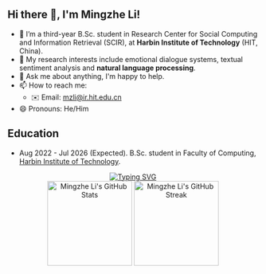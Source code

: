 ## Hi there 👋, I'm Mingzhe Li!

- 🔭 I’m a third-year B.Sc. student in Research Center for Social Computing and Information Retrieval (SCIR), at **Harbin Institute of Technology** (HIT, China).
- 🌱 My research interests include emotional dialogue systems, textual sentiment analysis and **natural language processing**.
- 💬 Ask me about anything, I'm happy to help.
- 📫 How to reach me:
  - ✉️ Email: mzli@ir.hit.edu.cn
- 😄 Pronouns: He/Him

## Education

- Aug 2022 - Jul 2026 (Expected). B.Sc. student in Faculty of Computing, [Harbin Institute of Technology](http://www.hit.edu.cn/).


<div align="center">
    <a href="https://git.io/typing-svg"><img src="https://readme-typing-svg.herokuapp.com?font=Fira+Code&size=30&duration=5000&color=70A5FD&background=3982C800&center=true&vCenter=true&width=435&height=60&lines=Welcome+to+my+homepage" alt="Typing SVG" /></a>
</div>

<div align="center">
    <img height="170px" src="https://github-readme-stats.vercel.app/api?username=Mubuky&show_icons=true&theme=vision-friendly-dark" alt="Mingzhe Li's GitHub Stats" />
    <img height="170px" src="https://github-readme-streak-stats.herokuapp.com/?user=Mubuky&theme=dark" alt="Mingzhe Li's GitHub Streak" />
</div>



<!--
**Mubuky/Mubuky** is a ✨ _special_ ✨ repository because its `README.md` (this file) appears on your GitHub profile.
Here are some ideas to get you started:

- 🔭 I’m currently working on ...
- 🌱 I’m currently learning ...
- 👯 I’m looking to collaborate on ...
- 🤔 I’m looking for help with ...
- 💬 Ask me about ...
- 📫 How to reach me: ...
- 😄 Pronouns: ...
- ⚡ Fun fact: ...
-->
